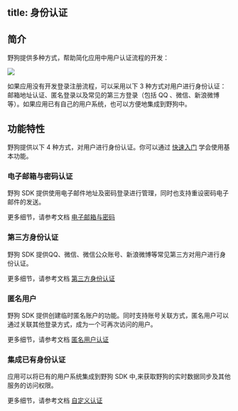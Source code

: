 title: 身份认证
---

<h2 id='简介' class="article-heading top-heading">简介</h2>
野狗提供多种方式，帮助简化应用中用户认证流程的开发：

![](http://7u2r36.com1.z0.glb.clouddn.com/wilddog-auth.png)

如果应用没有开发登录注册流程，可以采用以下 3 种方式对用户进行身份认证：邮箱地址认证、匿名登录以及常见的第三方登录（包括 QQ 、微信、新浪微博等）。如果应用已有自己的用户系统，也可以方便地集成到野狗中。


## 功能特性
野狗提供以下 4 种方式，对用户进行身份认证。你可以通过 [快速入门](/quickstart/auth/web.html) 学会使用基本功能。

### 电子邮箱与密码认证

野狗 SDK 提供使用电子邮件地址及密码登录进行管理，同时也支持重设密码电子邮件的发送。

更多细节，请参考文档 [电子邮箱与密码](/guide/auth/web/password.html)

### 第三方身份认证

野狗 SDK 提供QQ、微信、微信公众账号、新浪微博等常见第三方对用户进行身份认证。

更多细节，请参考文档 [第三方身份认证](/guide/auth/web/qq.html)

### 匿名用户

野狗 SDK 提供创建临时匿名账户的功能。同时支持账号关联方式，匿名用户可以通过关联其他登录方式，成为一个可再次访问的用户。

更多细节，请参考文档 [匿名用户认证](/guide/auth/web/anonymous.html)

### 集成已有身份认证

应用可以将已有的用户系统集成到野狗 SDK 中,来获取野狗的实时数据同步及其他服务的访问权限。

更多细节，请参考文档 [自定义认证](/guide/auth/web/custom.html)

